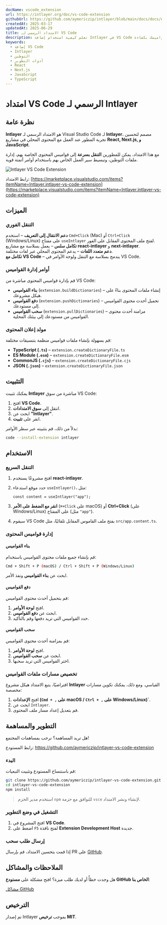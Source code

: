```yaml
---
docName: vscode_extension
url: https://intlayer.org/doc/vs-code-extension
githubUrl: https://github.com/aymericzip/intlayer/blob/main/docs/docs/en/vs_code_extension.md
createdAt: 2025-03-17
updatedAt: 2025-06-29
title: الامتداد الرسمي لـ VS Code
description: تعلم كيفية استخدام إضافة Intlayer في VS Code لتعزيز سير عمل التطوير لديك. تنقل بسرعة بين المحتوى المحلي وأدر قواميسك بكفاءة.
keywords:
  - إضافة VS Code
  - Intlayer
  - التوطين
  - أدوات التطوير
  - React
  - Next.js
  - JavaScript
  - TypeScript
---
```


# امتداد VS Code الرسمي لـ Intlayer

## نظرة عامة

**Intlayer** هو الامتداد الرسمي لـ Visual Studio Code لـ **Intlayer**، مصمم لتحسين تجربة المطور عند العمل مع المحتوى المحلي في مشاريع **React, Next.js, و JavaScript**.

مع هذا الامتداد، يمكن للمطورين **التنقل بسرعة** إلى قواميس المحتوى الخاصة بهم، إدارة ملفات التوطين، وتبسيط سير العمل الخاص بهم باستخدام أوامر أتمتة قوية.

![Intlayer VS Code Extension](https://github.com/aymericzip/intlayer/blob/main/docs/assets/vs_code_extension_demo.gif)

رابط الامتداد: [https://marketplace.visualstudio.com/items?itemName=Intlayer.intlayer-vs-code-extension](https://marketplace.visualstudio.com/items?itemName=Intlayer.intlayer-vs-code-extension)

## الميزات

### التنقل الفوري

**دعم الانتقال إلى التعريف** – استخدم `Cmd+Click` (Mac) أو `Ctrl+Click` (Windows/Linux) على مفتاح `useIntlayer` لفتح ملف المحتوى المقابل على الفور.  
**تكامل سلس** – يعمل بسلاسة مع مشاريع **react-intlayer** و **next-intlayer**.  
**دعم متعدد اللغات** – يدعم المحتوى المحلي عبر لغات مختلفة.  
**تكامل مع VS Code** – يندمج بسلاسة مع التنقل ولوحة الأوامر في VS Code.

### أوامر إدارة القواميس

قم بإدارة قواميس المحتوى مباشرة من VS Code:

- **بناء القواميس** (`extension.buildDictionaries`) – إنشاء ملفات المحتوى بناءً على هيكل مشروعك.
- **دفع القواميس** (`extension.pushDictionaries`) – تحميل أحدث محتوى القواميس إلى مستودعك.
- **سحب القواميس** (`extension.pullDictionaries`) – مزامنة أحدث محتوى القواميس من مستودعك إلى بيئتك المحلية.

### مولد إعلان المحتوى

قم بسهولة بإنشاء ملفات قواميس منظمة بتنسيقات مختلفة:

- **TypeScript (`.ts`)** – `extension.createDictionaryFile.ts`
- **ES Module (`.esm`)** – `extension.createDictionaryFile.esm`
- **CommonJS (`.cjs`)** – `extension.createDictionaryFile.cjs`
- **JSON (`.json`)** – `extension.createDictionaryFile.json`

## التثبيت

يمكنك تثبيت **Intlayer** مباشرة من سوق VS Code:

1. افتح **VS Code**.
2. انتقل إلى **سوق الامتدادات**.
3. ابحث عن **"Intlayer"**.
4. انقر على **تثبيت**.

بدلاً من ذلك، قم بتثبيته عبر سطر الأوامر:

```sh
code --install-extension intlayer
```

## الاستخدام

### التنقل السريع

1. افتح مشروعًا يستخدم **react-intlayer**.
2. حدد موقع استدعاء `useIntlayer()`، مثل:

   ```tsx
   const content = useIntlayer("app");
   ```

3. **انقر مع الضغط على الأمر** (`⌘+Click` على macOS) أو **Ctrl+Click** (على Windows/Linux) على المفتاح (مثل `"app"`).
4. سيقوم VS Code بفتح ملف القاموس المقابل تلقائيًا، مثل `src/app.content.ts`.

### إدارة قواميس المحتوى

#### بناء القواميس

قم بإنشاء جميع ملفات محتوى القواميس باستخدام:

```sh
Cmd + Shift + P (macOS) / Ctrl + Shift + P (Windows/Linux)
```

ابحث عن **بناء القواميس** ونفذ الأمر.

#### دفع القواميس

قم بتحميل أحدث محتوى القواميس:

1. افتح **لوحة الأوامر**.
2. ابحث عن **دفع القواميس**.
3. حدد القواميس التي تريد دفعها وقم بالتأكيد.

#### سحب القواميس

قم بمزامنة أحدث محتوى القواميس:

1. افتح **لوحة الأوامر**.
2. ابحث عن **سحب القواميس**.
3. اختر القواميس التي تريد سحبها.

### تخصيص مسارات ملفات القواميس

افتراضيًا، يتبع الامتداد هيكل مشروع **Intlayer** القياسي. ومع ذلك، يمكنك تكوين مسارات مخصصة:

1. افتح **الإعدادات (`Cmd + ,` على macOS / `Ctrl + ,` على Windows/Linux)`**.
2. ابحث عن `Intlayer`.
3. قم بتعديل إعداد مسار ملف المحتوى.

## التطوير والمساهمة

هل تريد المساهمة؟ نرحب بمساهمات المجتمع!

رابط المستودع: https://github.com/aymericzip/intlayer-vs-code-extension

### البدء

قم باستنساخ المستودع وتثبيت التبعيات:

```sh
git clone https://github.com/aymericzip/intlayer-vs-code-extension.git
cd intlayer-vs-code-extension
npm install
```

> استخدم مدير الحزم `npm` للتوافق مع حزمة `vsce` لإنشاء ونشر الامتداد.

### التشغيل في وضع التطوير

1. افتح المشروع في **VS Code**.
2. اضغط على `F5` لفتح نافذة **Extension Development Host** جديدة.

### إرسال طلب سحب

إذا قمت بتحسين الامتداد، قم بإرسال PR على [GitHub](https://github.com/aymericzip/intlayer-vs-code-extension).

## الملاحظات والمشاكل

هل وجدت خطأً أو لديك طلب ميزة؟ افتح مشكلة على **مستودع GitHub الخاص بنا**:

[مشاكل GitHub](https://github.com/aymericzip/intlayer-vs-code-extension/issues)

## الترخيص

تم إصدار Intlayer بموجب **ترخيص MIT**.
